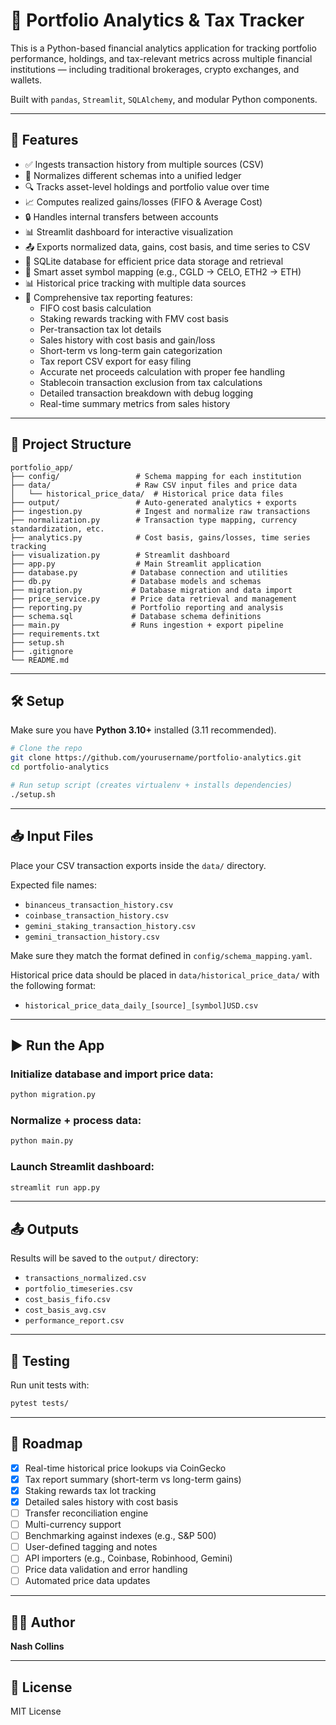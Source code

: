 # 💼 Portfolio Analytics & Tax Tracker

This is a Python-based financial analytics application for tracking portfolio performance, holdings, and tax-relevant metrics across multiple financial institutions — including traditional brokerages, crypto exchanges, and wallets.

Built with `pandas`, `Streamlit`, `SQLAlchemy`, and modular Python components.

---

## 🚀 Features

- ✅ Ingests transaction history from multiple sources (CSV)
- 🔄 Normalizes different schemas into a unified ledger
- 🔍 Tracks asset-level holdings and portfolio value over time
- 📈 Computes realized gains/losses (FIFO & Average Cost)
- 🔒 Handles internal transfers between accounts
- 📊 Streamlit dashboard for interactive visualization
- 📤 Exports normalized data, gains, cost basis, and time series to CSV
- 💾 SQLite database for efficient price data storage and retrieval
- 🔄 Smart asset symbol mapping (e.g., CGLD → CELO, ETH2 → ETH)
- 📊 Historical price tracking with multiple data sources
- 🧾 Comprehensive tax reporting features:
  - FIFO cost basis calculation
  - Staking rewards tracking with FMV cost basis
  - Per-transaction tax lot details
  - Sales history with cost basis and gain/loss
  - Short-term vs long-term gain categorization
  - Tax report CSV export for easy filing
  - Accurate net proceeds calculation with proper fee handling
  - Stablecoin transaction exclusion from tax calculations
  - Detailed transaction breakdown with debug logging
  - Real-time summary metrics from sales history

---

## 📁 Project Structure

```
portfolio_app/
├── config/                 # Schema mapping for each institution
├── data/                   # Raw CSV input files and price data
│   └── historical_price_data/  # Historical price data files
├── output/                 # Auto-generated analytics + exports
├── ingestion.py            # Ingest and normalize raw transactions
├── normalization.py        # Transaction type mapping, currency standardization, etc.
├── analytics.py            # Cost basis, gains/losses, time series tracking
├── visualization.py        # Streamlit dashboard
├── app.py                  # Main Streamlit application
├── database.py            # Database connection and utilities
├── db.py                  # Database models and schemas
├── migration.py           # Database migration and data import
├── price_service.py       # Price data retrieval and management
├── reporting.py           # Portfolio reporting and analysis
├── schema.sql             # Database schema definitions
├── main.py                # Runs ingestion + export pipeline
├── requirements.txt
├── setup.sh
├── .gitignore
└── README.md
```

---

## 🛠️ Setup

Make sure you have **Python 3.10+** installed (3.11 recommended).

```bash
# Clone the repo
git clone https://github.com/yourusername/portfolio-analytics.git
cd portfolio-analytics

# Run setup script (creates virtualenv + installs dependencies)
./setup.sh
```

---

## 📥 Input Files

Place your CSV transaction exports inside the `data/` directory.

Expected file names:
- `binanceus_transaction_history.csv`
- `coinbase_transaction_history.csv`
- `gemini_staking_transaction_history.csv`
- `gemini_transaction_history.csv`

Make sure they match the format defined in `config/schema_mapping.yaml`.

Historical price data should be placed in `data/historical_price_data/` with the following format:
- `historical_price_data_daily_[source]_[symbol]USD.csv`

---

## ▶️ Run the App

### Initialize database and import price data:
```bash
python migration.py
```

### Normalize + process data:
```bash
python main.py
```

### Launch Streamlit dashboard:
```bash
streamlit run app.py
```

---

## 📤 Outputs

Results will be saved to the `output/` directory:
- `transactions_normalized.csv`
- `portfolio_timeseries.csv`
- `cost_basis_fifo.csv`
- `cost_basis_avg.csv`
- `performance_report.csv`

---

## 🧪 Testing

Run unit tests with:

```bash
pytest tests/
```

---

## 🔭 Roadmap

- [x] Real-time historical price lookups via CoinGecko
- [x] Tax report summary (short-term vs long-term gains)
- [x] Staking rewards tax lot tracking
- [x] Detailed sales history with cost basis
- [ ] Transfer reconciliation engine
- [ ] Multi-currency support
- [ ] Benchmarking against indexes (e.g., S&P 500)
- [ ] User-defined tagging and notes
- [ ] API importers (e.g., Coinbase, Robinhood, Gemini)
- [ ] Price data validation and error handling
- [ ] Automated price data updates

---

## 👨‍💻 Author

**Nash Collins**

---

## 📝 License

MIT License